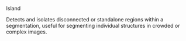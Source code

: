 Island

Detects and isolates disconnected or standalone regions within a segmentation, useful for segmenting individual structures in crowded or complex images.

